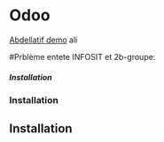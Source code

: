 # Odoo
[Abdellatif demo](https://github.com/abdellatifkarroum/demo)
ali

#Prblème entete INFOSIT et 2b-groupe:
##### Installation
### Installation
## Installation 
